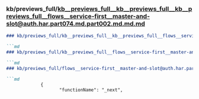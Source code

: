 ### kb/previews_full/kb__previews_full__kb__previews_full__kb__previews_full__flows__service-first__master-and-slot@auth.har.part074.md.part002.md.md.md

```md
### kb/previews_full/kb__previews_full__kb__previews_full__flows__service-first__master-and-slot@auth.har.part074.md.part002.md.md

```md
### kb/previews_full/kb__previews_full__flows__service-first__master-and-slot@auth.har.part074.md.part002.md

```md
### kb/previews_full/flows__service-first__master-and-slot@auth.har.part074.md (part 002)

```md
             {
                    "functionName": "_next",
         
```

```

```

```

```
